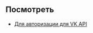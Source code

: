 


## Посмотреть

- [Для авторизации для VK API](https://oauth.vk.com/authorize?client_id=51728435&display=page&redirect_uri=https://dashinin.github.io/wb_L1-19&scope=wall&response_type=token&v=5.131&state=123456)





